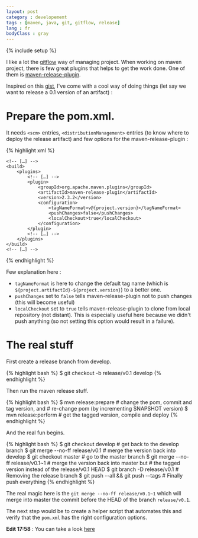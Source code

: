 ```yaml
---
layout: post
category : developement
tags : [maven, java, git, gitflow, release]
lang : fr
bodyClass : gray
---
```

{% include setup %}

I like a lot the [gitflow](http://nvie.com/posts/a-successful-git-branching-model/) way of managing project.
When working on maven project, there is few great plugins that helps to get
the work done. One of them is [maven-release-plugin](http://maven.apache.org/plugins/maven-release-plugin).

Inspired on this [gist](https://gist.github.com/1043970), I've come with
a cool way of doing things (let say we want to release a 0.1 version of an
artifact) :

# Prepare the pom.xml. 

It needs ``<scm>`` entries, ``<distributionManagement>`` entries
(to know where to deploy the release artifact) and few options for the
maven-release-plugin :

{% highlight xml %}
<project>

    <!-- […] -->
    <build>
        <plugins>
            <!-- […] -->
            <plugin>
                <groupId>org.apache.maven.plugins</groupId>
                <artifactId>maven-release-plugin</artifactId>
                <version>2.3.2</version>
                <configuration>
                    <tagNameFormat>v@{project.version}</tagNameFormat>
                    <pushChanges>false</pushChanges>
                    <localCheckout>true</localCheckout>
                </configuration>
            </plugin>
            <!-- […] -->
        </plugins>
    </build>
    <!-- […] -->

</project>
{% endhighlight %}

Few explanation here :

* ``tagNameFormat`` is here to change the default tag name (which is ``${project.artifactId}-${project.version}``) to a better one.
* ``pushChanges`` set to ``false`` tells  maven-release-plugin not to push
  changes (this will become useful)
* ``localCheckout`` set to ``true`` tells maven-release-plugin to clone from
  local repository (not distant). This is especially useful here because we
  didn't push anything (so not setting this option would result in a failure).

# The real stuff

First create a release branch from develop.

{% highlight bash %}
$ git checkout -b release/v0.1 develop
{% endhighlight %}

Then run the maven release stuff.

{% highlight bash %}
$ mvn release:prepare               # change the pom, commit and tag version, and
                                    # re-change pom (by incrementing SNAPSHOT version)
$ mvn release:perform               # get the tagged version, compile and deploy
{% endhighlight %}

And the real fun begins.

{% highlight bash %}
$ git checkout develop              # get back to the develop branch
$ git merge --no-ff release/v0.1    # merge the version back into develop
$ git checkout master               # go to the master branch
$ git merge --no-ff release/v0.1~1  # merge the version back into master but
                                    # the tagged version instead of the release/v0.1 HEAD
$ git branch -D release/v0.1        # Removing the release branch
$ git push --all && git push --tags # Finally push everything
{% endhighlight %}

The real magic here is the ``git merge --no-ff release/v0.1~1`` which will
merge into master the commit before the HEAD of the branch ``release/v0.1``.

The next step would be to create a helper script that automates this and
verify that the ``pom.xml`` has the right configuration options.

__Edit 17:58__ : You can take a look [here](https://github.com/vdemeester/java-config/blob/master/bin/mvn-release-flow)